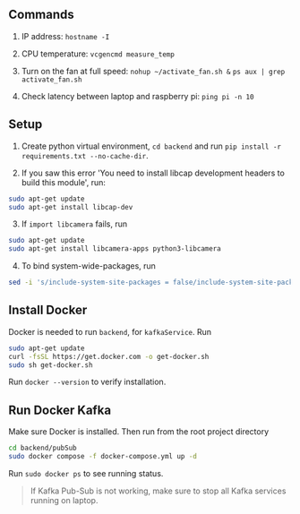 ## Commands

1. IP address:
`hostname -I`

2. CPU temperature:
`vcgencmd measure_temp`

3. Turn on the fan at full speed:
`nohup ~/activate_fan.sh &`
`ps aux | grep activate_fan.sh`

5. Check latency between laptop and raspberry pi:
`ping pi -n 10`

## Setup

1. Create python virtual environment, `cd backend` and run `pip install -r requirements.txt --no-cache-dir`.

2. If you saw this error 'You need to install libcap development headers to build this module', run:
```bash
sudo apt-get update
sudo apt-get install libcap-dev
```

3. If `import libcamera` fails, run
```bash
sudo apt-get update
sudo apt-get install libcamera-apps python3-libcamera
```

4. To bind system-wide-packages, run
```bash
sed -i 's/include-system-site-packages = false/include-system-site-packages = true/' ~/fyp-sitting-posture/raspi_env/pyvenv.cfg
```

## Install Docker

Docker is needed to run `backend`, for `kafkaService`. Run
```bash
sudo apt-get update
curl -fsSL https://get.docker.com -o get-docker.sh
sudo sh get-docker.sh
```
Run `docker --version` to verify installation.

## Run Docker Kafka

Make sure Docker is installed. Then run from the root project directory
```bash
cd backend/pubSub
sudo docker compose -f docker-compose.yml up -d
```

Run `sudo docker ps` to see running status.

>If Kafka Pub-Sub is not working, make sure to stop all Kafka services running on laptop.



